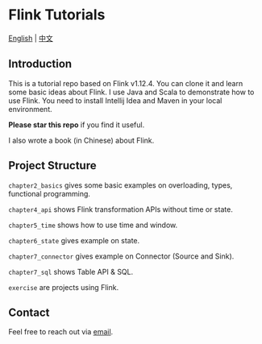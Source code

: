 # Flink Tutorials

[English](https://github.com/luweizheng/flink-tutorials/blob/master/README.md) | [中文](https://github.com/luweizheng/flink-tutorials/blob/master/README_zh.md)

## Introduction

This is a tutorial repo based on Flink v1.12.4. You can clone it and learn some basic ideas about Flink. I use Java and Scala to demonstrate how to use Flink. You need to install Intellij Idea and Maven in your local environment.

**Please star this repo** if you find it useful.

I also wrote a book (in Chinese) about Flink.

## Project Structure

`chapter2_basics` gives some basic examples on overloading, types, functional programming.

`chapter4_api` shows Flink transformation APIs without time or state.

`chapter5_time` shows how to use time and window.

`chapter6_state` gives example on state.

`chapter7_connector` gives example on Connector (Source and Sink).

`chapter7_sql` shows Table API & SQL.

`exercise` are projects using Flink.

## Contact

Feel free to reach out via [email](mailto:luweizheng36@hotmail.com).

